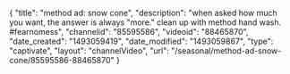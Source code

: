 {
    "title": "method ad: snow cone",
    "description": "when asked how much you want, the answer is always \"more.\" clean up with method hand wash. #fearnomess",
    "channelid": "85595586",
    "videoid": "88465870",
    "date_created": "1493059419",
    "date_modified": "1493059867",
    "type": "captivate",
    "layout": "channelVideo",
    "url": "\/seasonal\/method-ad-snow-cone\/85595586-88465870"
}